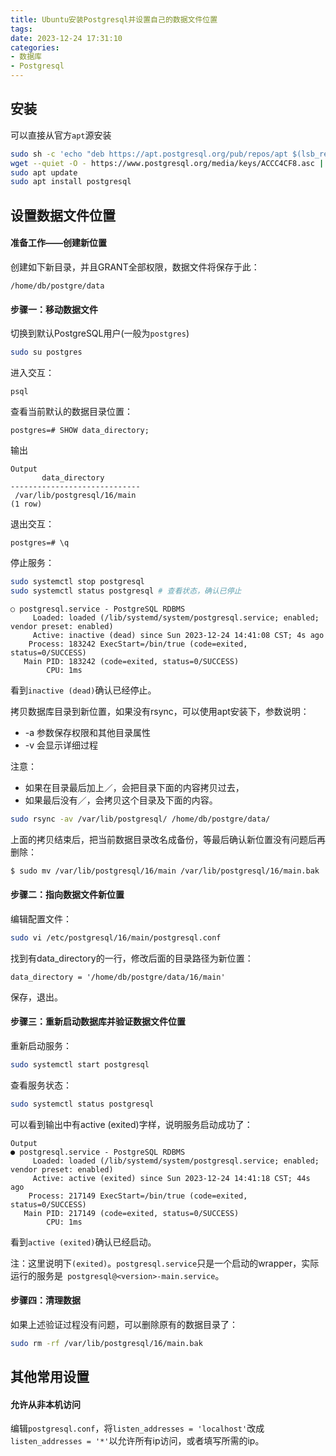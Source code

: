```yaml
---
title: Ubuntu安装Postgresql并设置自己的数据文件位置
tags:
date: 2023-12-24 17:31:10
categories: 
- 数据库
- Postgresql
---
```



## 安装
可以直接从官方`apt`源安装
```bash
sudo sh -c 'echo "deb https://apt.postgresql.org/pub/repos/apt $(lsb_release -cs)-pgdg main" > /etc/apt/sources.list.d/pgdg.list'
wget --quiet -O - https://www.postgresql.org/media/keys/ACCC4CF8.asc | sudo apt-key add -
sudo apt update
sudo apt install postgresql
```

## 设置数据文件位置
#### 准备工作——创建新位置
创建如下新目录，并且GRANT全部权限，数据文件将保存于此：
```
/home/db/postgre/data
```

#### 步骤一：移动数据文件
切换到默认PostgreSQL用户(一般为`postgres`)
```bash
sudo su postgres
```
进入交互：
```
psql
```

查看当前默认的数据目录位置：
```
postgres=# SHOW data_directory;
```
输出
```
Output
       data_directory
-----------------------------
 /var/lib/postgresql/16/main
(1 row)
```
退出交互：
```
postgres=# \q
```
停止服务：
```bash
sudo systemctl stop postgresql
sudo systemctl status postgresql # 查看状态，确认已停止
```
```
○ postgresql.service - PostgreSQL RDBMS
     Loaded: loaded (/lib/systemd/system/postgresql.service; enabled; vendor preset: enabled)
     Active: inactive (dead) since Sun 2023-12-24 14:41:08 CST; 4s ago
    Process: 183242 ExecStart=/bin/true (code=exited, status=0/SUCCESS)
   Main PID: 183242 (code=exited, status=0/SUCCESS)
        CPU: 1ms
```
看到`inactive (dead)`确认已经停止。

拷贝数据库目录到新位置，如果没有rsync，可以使用apt安装下，参数说明：
  - -a 参数保存权限和其他目录属性
  - -v 会显示详细过程

注意：
 - 如果在目录最后加上／，会把目录下面的内容拷贝过去，
 - 如果最后没有／，会拷贝这个目录及下面的内容。

```bash
sudo rsync -av /var/lib/postgresql/ /home/db/postgre/data/
```

上面的拷贝结束后，把当前数据目录改名成备份，等最后确认新位置没有问题后再删除：
```bash
$ sudo mv /var/lib/postgresql/16/main /var/lib/postgresql/16/main.bak
```

#### 步骤二：指向数据文件新位置
编辑配置文件：
```bash
sudo vi /etc/postgresql/16/main/postgresql.conf
```
找到有data_directory的一行，修改后面的目录路径为新位置：
```
data_directory = '/home/db/postgre/data/16/main'
```
保存，退出。

#### 步骤三：重新启动数据库并验证数据文件位置
重新启动服务：
```bash
sudo systemctl start postgresql
```
查看服务状态：
```bash
sudo systemctl status postgresql
```
可以看到输出中有active (exited)字样，说明服务启动成功了：
```
Output
● postgresql.service - PostgreSQL RDBMS
     Loaded: loaded (/lib/systemd/system/postgresql.service; enabled; vendor preset: enabled)
     Active: active (exited) since Sun 2023-12-24 14:41:18 CST; 44s ago
    Process: 217149 ExecStart=/bin/true (code=exited, status=0/SUCCESS)
   Main PID: 217149 (code=exited, status=0/SUCCESS)
        CPU: 1ms
```
看到`active (exited)`确认已经启动。

注：这里说明下`(exited)`。`postgresql.service`只是一个启动的wrapper，实际运行的服务是` postgresql@<version>-main.service`。

#### 步骤四：清理数据
如果上述验证过程没有问题，可以删除原有的数据目录了：
```bash
sudo rm -rf /var/lib/postgresql/16/main.bak
```

## 其他常用设置

#### 允许从非本机访问
编辑`postgresql.conf`，将`listen_addresses = 'localhost'`改成`listen_addresses = '*'`以允许所有ip访问，或者填写所需的ip。
